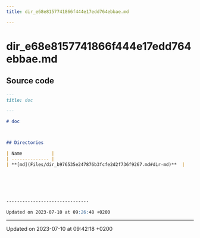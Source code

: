 ```yaml
---
title: dir_e68e8157741866f444e17edd764ebbae.md

---
```


# dir_e68e8157741866f444e17edd764ebbae.md






## Source code

```markdown
---
title: doc

---

# doc



## Directories

| Name           |
| -------------- |
| **[md](Files/dir_b976535e247876b3fcfe2d2f736f9267.md#dir-md)**  |






-------------------------------

Updated on 2023-07-10 at 09:26:48 +0200
```


-------------------------------

Updated on 2023-07-10 at 09:42:18 +0200
